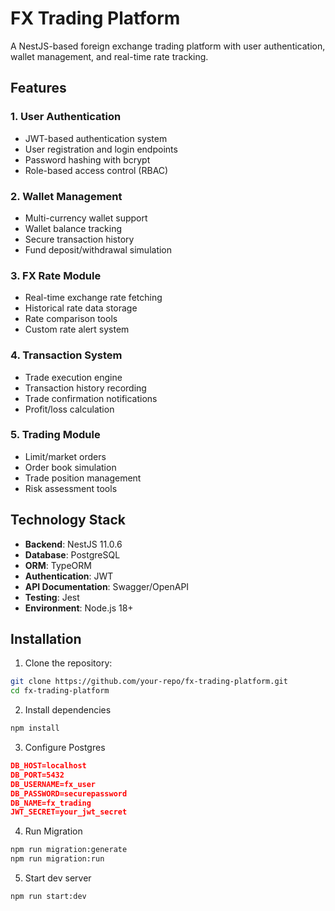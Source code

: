 # FX Trading Platform

A NestJS-based foreign exchange trading platform with user authentication, wallet management, and real-time rate tracking.

## Features

### 1. User Authentication
- JWT-based authentication system
- User registration and login endpoints
- Password hashing with bcrypt
- Role-based access control (RBAC)

### 2. Wallet Management
- Multi-currency wallet support
- Wallet balance tracking
- Secure transaction history
- Fund deposit/withdrawal simulation

### 3. FX Rate Module
- Real-time exchange rate fetching
- Historical rate data storage
- Rate comparison tools
- Custom rate alert system

### 4. Transaction System
- Trade execution engine
- Transaction history recording
- Trade confirmation notifications
- Profit/loss calculation

### 5. Trading Module
- Limit/market orders
- Order book simulation
- Trade position management
- Risk assessment tools

## Technology Stack
- **Backend**: NestJS 11.0.6
- **Database**: PostgreSQL
- **ORM**: TypeORM
- **Authentication**: JWT
- **API Documentation**: Swagger/OpenAPI
- **Testing**: Jest
- **Environment**: Node.js 18+

## Installation
1. Clone the repository:
```bash
git clone https://github.com/your-repo/fx-trading-platform.git
cd fx-trading-platform
```

2. Install dependencies 
```bash
npm install
```

3. Configure Postgres
```json
DB_HOST=localhost
DB_PORT=5432
DB_USERNAME=fx_user
DB_PASSWORD=securepassword
DB_NAME=fx_trading
JWT_SECRET=your_jwt_secret
```

4. Run Migration
```bash
npm run migration:generate
npm run migration:run
```

5. Start dev server
```bash
npm run start:dev
```